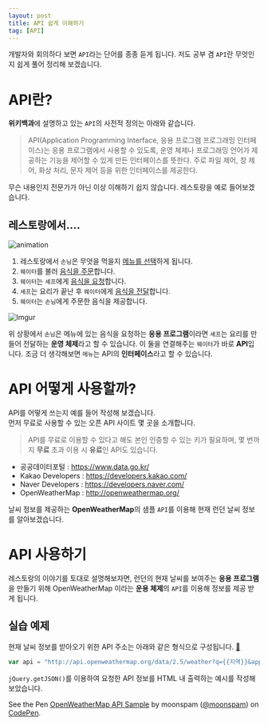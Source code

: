 ```yaml
---
layout: post
title: API 쉽게 이해하기
tag: [API]
---
```


개발자와 회의하다 보면 `API`라는 단어를 종종 듣게 됩니다. 저도 공부 겸 `API`란 무엇인지 쉽게 풀어 정리해 보겠습니다.

# API란?

**위키백과**에 설명하고 있는 `API`의 사전적 정의는 아래와 같습니다.

> API(Application Programming Interface, 응용 프로그램 프로그래밍 인터페이스)는 응용 프로그램에서 사용할 수 있도록, 운영 체제나 프로그래밍 언어가 제공하는 기능을 제어할 수 있게 만든 인터페이스를 뜻한다. 주로 파일 제어, 창 제어, 화상 처리, 문자 제어 등을 위한 인터페이스를 제공한다.

무슨 내용인지 전문가가 아닌 이상 이해하기 쉽지 않습니다. 레스토랑을 예로 들어보겠습니다.

## 레스토랑에서….

![animation](https://media.giphy.com/media/3o6ZsYRW7iRixVPeRq/giphy.gif)

1. 레스토랑에서 `손님`은 무엇을 먹을지 <u>메뉴를 선택</u>하게 됩니다.
2. `웨이터`를 불러 <u>음식을 주문</u>합니다.
3. `웨이터`는 `셰프`에게 <u>음식을 요청</u>합니다.
4. `셰프`는 요리가 끝난 후 `웨이터`에게 <u>음식을 전달</u>합니다.
5. `웨이터`는 `손님`에게 주문한 음식을 제공합니다.

![Imgur](https://i.imgur.com/GjZMfdJ.png)

위 상황에서 `손님`은 메뉴에 있는 음식을 요청하는 **응용 프로그램**이라면 `셰프`는 요리를 만들어 전달하는 **운영 체제**라고 할 수 있습니다. 이 둘을 연결해주는 `웨이터`가 바로 **API**입니다. 조금 더 생각해보면 `메뉴`는 API의 **인터페이스**라고 할 수 있습니다.

# API 어떻게 사용할까?

API를 어떻게 쓰는지 예를 들어 작성해 보겠습니다.  
먼저 무료로 사용할 수 있는 오픈 API 사이트 몇 곳을 소개합니다.

> API를 무료로 이용할 수 있다고 해도 본인 인증할 수 있는 키가 필요하며, 몇 번까지 **무료** 초과 이용 시 **유료**인 API도 있습니다.

- 공공데이터포털 : https://www.data.go.kr/
- Kakao Developers : https://developers.kakao.com/
- Naver Developers : https://developers.naver.com/
- OpenWeatherMap : http://openweathermap.org/

날씨 정보를 제공하는 **OpenWeatherMap**의 샘플 `API`를 이용해 현재 런던 날씨 정보를 알아보겠습니다.

# API 사용하기

레스토랑의 이야기를 토대로 설명해보자면, 런던의 현재 날씨를 보여주는 **응용 프로그램**을 만들기 위해 OpenWeatherMap 이라는 **운용 체제**의 `API`를 이용해 정보를 제공 받게 됩니다.

## 실습 예제

현재 날씨 정보를 받아오기 위한 API 주소는 아래와 같은 형식으로 구성됩니다. [🔗]

[🔗]: http://openweathermap.org/api

``` javascript
var api = "http://api.openweathermap.org/data/2.5/weather?q={{지역}}&appid={{인증키}}";
```

`jQuery.getJSON()`를 이용하여 요청한 API 정보를 HTML 내 출력하는 예시를 작성해 보았습니다.

<p data-height="300" data-theme-id="0" data-slug-hash="baLVxM" data-default-tab="js,result" data-user="moonspam" data-embed-version="2" data-pen-title="OpenWeatherMap API Sample" class="codepen">See the Pen <a href="https://codepen.io/moonspam/pen/baLVxM/">OpenWeatherMap API Sample</a> by moonspam (<a href="https://codepen.io/moonspam">@moonspam</a>) on <a href="https://codepen.io">CodePen</a>.</p>
<script async src="https://production-assets.codepen.io/assets/embed/ei.js"></script>
